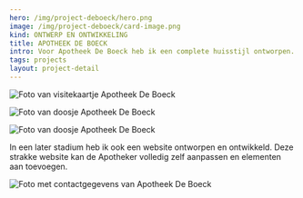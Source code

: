 ```yaml
---
hero: /img/project-deboeck/hero.png
image: /img/project-deboeck/card-image.png
kind: ONTWERP EN ONTWIKKELING
title: APOTHEEK DE BOECK
intro: Voor Apotheek De Boeck heb ik een complete huisstijl ontworpen. Als apotheker heb je niet enkel een logo nodig maar ook grote raamstickers, visitekaartjes, doosjes etc.
tags: projects
layout: project-detail
---
```


![Foto van visitekaartje Apotheek De Boeck](/img/project-deboeck/foto-een.png)

![Foto van doosje Apotheek De Boeck](/img/project-deboeck/foto-twee.png)

![Foto van doosje Apotheek De Boeck](/img/project-deboeck/foto-drie.png)

In een later stadium heb ik ook een website ontworpen en ontwikkeld. Deze strakke website kan de Apotheker volledig zelf aanpassen en elementen aan toevoegen.

![Foto met contactgegevens van Apotheek De Boeck](/img/project-deboeck/foto-vier.png)